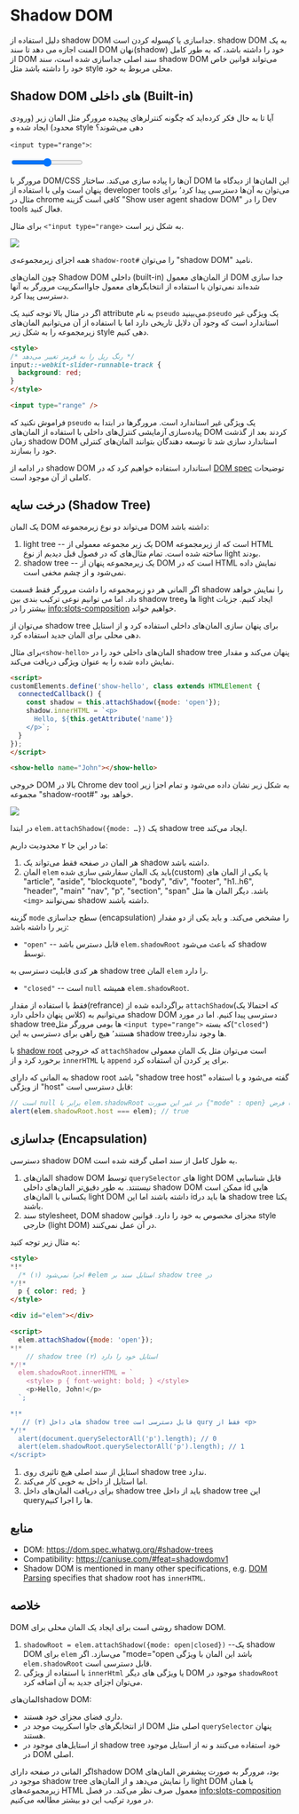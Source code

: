 # Shadow DOM

دلیل استفاده از shadow DOM جداسازی یا کپسوله کردن است. shadow DOM به یک المنت اجازه می دهد تا سند DOM نهان(shadow) خود را داشته باشد، که به طور کامل از DOM سند اصلی جداسازی شده است، سند shadow DOM می‌تواند قوانین خاص خود را داشته باشد مثل style محلی مربوط به خود.

## Shadow DOM های داخلی (Built-in)

آیا تا به حال فکر کرده‌اید که چگونه کنترلرهای پیچیده مرورگر مثل المان زیر (ورودی محدود) ایجاد شده و style دهی می‌شوند؟

`<input type="range">`:

<p>
<input type="range">
</p>

مرورگر با DOM/CSS آن‌ها را پیاده سازی می‌کند. ساختار DOM این المان‌ها از دیدگاه ما پنهان است ولی با استفاده از developer tools می‌توان به آن‌ها دسترسی پیدا کرد٬ برای مثال در chrome کافی‌ است گزینه "Show user agent shadow DOM" را در Dev tools فعال کنید.

برای مثال `<"input type="range>` به شکل زیر است.

![](shadow-dom-range.png)

همه اجزای زیرمجموعه‌ی `shadow-root#` را می‌توان "shadow DOM" نامید.

چون المان‌های Shadow DOM داخلی (built-in) از المان‌های معمول DOM جدا سازی شده‌اند نمی‌توان با استفاده از انتخابگرهای معمول جاوااسکریپت مرورگر به آنها دسترسی پیدا کرد.

اگر در مثال بالا توجه کنید یک attribute به نام `pseudo` می‌بینید.`pseudo` یک ویژگی غیر استاندارد است که وجود آن دلایل تاریخی دارد اما با استفاده از آن می‌توانیم المان‌های زیرمجموعه را به شکل زیر style دهی کنیم.

```html run autorun
<style>
/* رنگ ریل را به قرمز تغییر می‌دهد */
input::-webkit-slider-runnable-track {
  background: red;
}
</style>

<input type="range" />
```

فراموش نکنید که `pseudo` یک ویژگی غیر استاندارد است. مرورگر‌ها در ابتدا به پیاده‌سازی آزمایشی کنترل‌های داخلی با استفاده از المان‌های DOM کردند بعد از گذشت زمان  shadow DOM استاندارد سازی شد تا توسعه دهندگان بتوانند المان‌های کنترلی خود را بسازند.

در ادامه از shadow DOM استاندارد استفاده خواهیم کرد که در [DOM spec](https://dom.spec.whatwg.org/#shadow-trees) توضیحات کاملی از آن موجود است.

## درخت سایه (Shadow Tree)

یک المان DOM می‌تواند دو نوع زیرمجموعه DOM داشته باشد:

1. light tree -- یک زیر مجموعه معمولی از DOM است که از زیرمجموعه HTML ساخته شده است. تمام مثال‌های که در فصول قبل دیدیم از نوع light بودند.
2. shadow tree -- یک زیرمجموعه پنهان از DOM است که در HTML نمایش داده نمی‌شود و از چشم مخفی است.

اگر المانی هر دو زیرمجموعه را داشت مرورگر فقط قسمت shadow را نمایش خواهد داد. اما می توانیم نوعی ترکیب بندی بین shadow treeها و light ایجاد کنیم. جزیات بیشتر را در <info:slots-composition> خواهیم خواند.

می‌توان از shadow tree برای پنهان سازی المان‌های داخلی استفاده کرد و از استایل دهی محلی برای المان جدید استفاده کرد.

برای مثال`<show-hello>` المان‌های داخلی خود را در shadow tree پنهان می‌کند و مقدار نمایش داده شده را به عنوان ویژگی دریافت می‌کند.

```html run autorun height=60
<script>
customElements.define('show-hello', class extends HTMLElement {
  connectedCallback() {
    const shadow = this.attachShadow({mode: 'open'});
    shadow.innerHTML = `<p>
      Hello, ${this.getAttribute('name')}
    </p>`;
  }  
});
</script>

<show-hello name="John"></show-hello>
```

خروجی DOM بالا در Chrome dev tool به شکل زیر نشان داده می‌شود و تمام اجزا زیر مجموعه "shadow-root#" خواهد بود.

![](shadow-dom-say-hello.png)

در ابتدا `elem.attachShadow({mode: …})` یک shadow tree ایجاد می‌کند.

ما در این جا ۲ محدودیت داریم:
1. هر المان در صفحه فقط می‌تواند یک shadow داشته باشد.
2. المان `elem` باید یک المان سفارشی سازی شده(custom) یا یکی از المان های "article", "aside", "blockquote", "body", "div", "footer", "h1..h6", "header", "main" "nav", "p", "section", "span" باشد. دیگر المان ها مثل `<img>` نمی‌توانند shadow داشته باشند.

 گزینه `mode` سطح جداسازی (encapsulation) را مشخص می‌کند. و باید یکی از دو مقدار زیر را داشته باشد:
- `"open"` -- قابل دسترس باشد `elem.shadowRoot` که باعث می‌شود shadow توسط.

هر کدی قابلیت دسترسی به shadow tree المان `elem` را دارد.
- `"closed"` -- است `null` همیشه `elem.shadowRoot`.

فقط با استفاده از مقدار(refrance) براگردانده شده از `attachShadow`(که احتمالا یک کلاس پنهان داخلی دارد) می‌توانیم به shadow DOM دسترسی پیدا کنیم. اما در مورد shadow treeها بومی مرورگر مثل `<input type="range">` که بسته(`"closed"`) هستند٬ هیچ راهی برای دسترسی به این shadow treeها وجود ندارد.

با [shadow root](https://dom.spec.whatwg.org/#shadowroot) که خروجی `attachShadow` است می‌توان مثل یک المان معمولی برخورد کرد و از `innerHTML` یا `append` برای پر کردن آن استفاده کرد.

به المانی که دارای shadow root باشد "shadow tree host" گفته می‌شود و با استفاده از ویژگی "host" قابل دسترسی است:

```js
// است null برابر با elem.shadowRoot در غیر این صورت {"mode" : open} با فرض
alert(elem.shadowRoot.host === elem); // true
```

## جداسازی (Encapsulation)

دسترسی shadow DOM به طول کامل از سند اصلی گرفته شده است.

1. المان‌های shadow DOM توسط `querySelector` های light DOM قابل شناسایی نیستنتد. به طور دقیق‌تر المان‌های داخلی shadow DOM ممکن است id هایی یکسانی با المان‌های light DOM داشته باشند اما این idها باید در shadow tree یکتا باشند.
2. سند stylesheet, DOM shadow مجزای مخصوص به خود را دارد. قوانین style خارجی (light DOM) در آن عمل نمی‌کنند.

به مثال زیر توجه کنید:

```html run untrusted height=40
<style>
*!*
  /* اجرا نمی‌شود (۱) #elem استایل سند بر shadow tree در 	
*/!*
  p { color: red; }
</style>

<div id="elem"></div>

<script>
  elem.attachShadow({mode: 'open'});
*!*
    // shadow tree استایل خود را دارد (۲)
*/!*
  elem.shadowRoot.innerHTML = `
    <style> p { font-weight: bold; } </style>
    <p>Hello, John!</p>
  `;

*!*
   // (۳) ‌های داخل shadow tree قابل دسترسی است qury فقط از <p>
*/!*
  alert(document.querySelectorAll('p').length); // 0
  alert(elem.shadowRoot.querySelectorAll('p').length); // 1
</script>  
```

1. استایل از سند اصلی هیچ تاثیری روی shadow tree ندارد.
2. اما استایل از داخل به خوبی کار می‌کند.
3. برای دریافت المان‌های داخل shadow tree باید از داخل shadow tree این query‌ها را اجرا کنیم.

## منابع

- DOM: <https://dom.spec.whatwg.org/#shadow-trees>
- Compatibility: <https://caniuse.com/#feat=shadowdomv1>
- Shadow DOM is mentioned in many other specifications, e.g. [DOM Parsing](https://w3c.github.io/DOM-Parsing/#the-innerhtml-mixin) specifies that shadow root has `innerHTML`.


## خلاصه

DOM روشی است برای ایجاد یک المان محلی برای shadow DOM.

1. `shadowRoot = elem.attachShadow({mode: open|closed})` --یک shadow DOM برای `elem` می‌سازد. اگر "mode="open باشد این المان با ویژگی `elem.shadowRoot` قابل دسترسی است.
2. با استفاده از ویژگی `innerHtml` یا ویژگی های دیگر DOM موجود در `shadowRoot` می‌توان اجزای جدید به آن اضافه کرد.

المان‌هایshadow DOM:
- داری فضای مجزای خود هستند.
- از انتخابگر‌های جاوا اسکریپت موجد در DOM اصلی مثل `querySelector` پنهان هستند.
- از استایل‌های موجود در shadow tree خود استفاده می‌کنند و نه از استایل موجود در DOM اصلی.

اگر المانی در صفحه دارایshadow DOM بود، مرورگر به صورت پیشفرض المان‌های موجود در shadow tree را نمایش می‌دهد و از المان‌های light DOM یا همان زیرمجموعه‌های HTML معمول صرف نظر می‌کند. در فصل <info:slots-composition> در مورد ترکیب این دو بیشتر مطالعه می‌کنیم.
